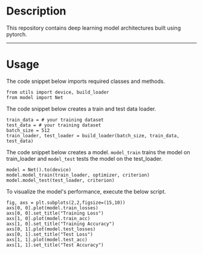 # Description
This repository contains deep learning model architectures built using pytorch.

---

# Usage

The code snippet below imports required classes and methods.

```
from utils import device, build_loader
from model import Net
```

The code snippet below creates a train and test data loader.
```
train_data = # your training dataset
test_data = # your training dataset
batch_size = 512
train_loader, test_loader = build_loader(batch_size, train_data, test_data)
```

The code snippet below creates a model. `model_train` trains the model on train_loader and `model_test` tests the model on the test_loader.
```
model = Net().to(device)
model.model_train(train_loader, optimizer, criterion)
model.model_test(test_loader, criterion)
```

To visualize the model's performance, execute the below script.
```
fig, axs = plt.subplots(2,2,figsize=(15,10))
axs[0, 0].plot(model.train_losses)
axs[0, 0].set_title("Training Loss")
axs[1, 0].plot(model.train_acc)
axs[1, 0].set_title("Training Accuracy")
axs[0, 1].plot(model.test_losses)
axs[0, 1].set_title("Test Loss")
axs[1, 1].plot(model.test_acc)
axs[1, 1].set_title("Test Accuracy")
```